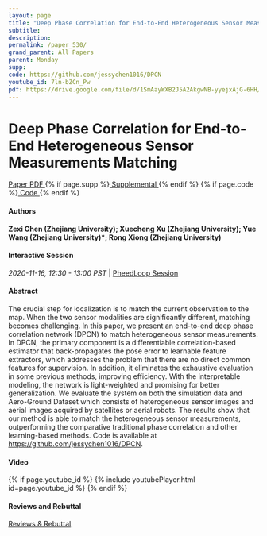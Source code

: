 ```yaml
---
layout: page
title: "Deep Phase Correlation for End-to-End Heterogeneous Sensor Measurements Matching"
subtitle: 
description:
permalink: /paper_530/
grand_parent: All Papers
parent: Monday
supp: 
code: https://github.com/jessychen1016/DPCN
youtube_id: 7ln-bZCn_Pw
pdf: https://drive.google.com/file/d/1SmAayWXB2J5A2AkgwNB-yyejxAjG-6HH/view
---
```


# Deep Phase Correlation for End-to-End Heterogeneous Sensor Measurements Matching

<a href="https://drive.google.com/file/d/1SmAayWXB2J5A2AkgwNB-yyejxAjG-6HH/view" target="_blank" rel="noopener noreferrer" class="btn btn-blue"><i class="fa fa-file-text-o" aria-hidden="true"></i> Paper PDF </a> {% if page.supp %}<a href="" target="_blank" rel="noopener noreferrer" class="btn btn-green"><i class="fa fa-file-text-o" aria-hidden="true"></i> Supplemental </a>{% endif %} {% if page.code %}<a href="https://github.com/jessychen1016/DPCN" target="_blank" rel="noopener noreferrer" class="btn"><i class="fa fa-github" aria-hidden="true"></i> Code </a>{% endif %} 

#### Authors
**Zexi Chen (Zhejiang University); Xuecheng Xu (Zhejiang University); Yue Wang (Zhejiang University)*; Rong Xiong (Zhejiang University)**

#### Interactive Session
<em>2020-11-16, 12:30 - 13:00 PST </em> | <a href="https://pheedloop.com/corl2020/virtual/?page=sessions&section=SESCZCBMFMTLKO94I" target="_blank" rel="noopener noreferrer"> PheedLoop Session <i class="fa fa-external-link" aria-hidden="true"></i> </a> 

#### Abstract
The crucial step for localization is to match the current observation to the map. When the two sensor modalities are significantly different, matching becomes challenging. In this paper, we present an end-to-end deep phase correlation network (DPCN) to match heterogeneous sensor measurements. In DPCN, the primary component is a differentiable correlation-based estimator that back-propagates the pose error to learnable feature extractors, which addresses the problem that there are no direct common features for supervision. In addition, it eliminates the exhaustive evaluation in some previous methods, improving efficiency. With the interpretable modeling, the network is light-weighted and promising for better generalization. We evaluate the system on both the simulation data and Aero-Ground Dataset which consists of heterogeneous sensor images and aerial images acquired by satellites or aerial robots. The results show that our method is able to match the heterogeneous sensor measurements, outperforming the comparative traditional phase correlation and other learning-based methods. Code is available at <a href="https://github.com/jessychen1016/DPCN" target="_blank">https://github.com/jessychen1016/DPCN</a>.

#### Video
{% if page.youtube_id %}
{% include youtubePlayer.html id=page.youtube_id %}
{% endif %}

#### Reviews and Rebuttal
<a href="https://drive.google.com/file/d/19hjMXJgqxjIejUD1bn_JD3CKYHSZ-IUE/view" target="_blank" rel="noopener noreferrer" class="btn btn-purple"><i class="fa fa-pencil-square-o" aria-hidden="true"></i> Reviews & Rebuttal </a>

